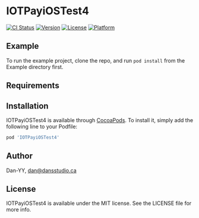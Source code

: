 # IOTPayiOSTest4

[![CI Status](https://img.shields.io/travis/Dan-YY/IOTPayiOSTest4.svg?style=flat)](https://travis-ci.org/Dan-YY/IOTPayiOSTest4)
[![Version](https://img.shields.io/cocoapods/v/IOTPayiOSTest4.svg?style=flat)](https://cocoapods.org/pods/IOTPayiOSTest4)
[![License](https://img.shields.io/cocoapods/l/IOTPayiOSTest4.svg?style=flat)](https://cocoapods.org/pods/IOTPayiOSTest4)
[![Platform](https://img.shields.io/cocoapods/p/IOTPayiOSTest4.svg?style=flat)](https://cocoapods.org/pods/IOTPayiOSTest4)

## Example

To run the example project, clone the repo, and run `pod install` from the Example directory first.

## Requirements

## Installation

IOTPayiOSTest4 is available through [CocoaPods](https://cocoapods.org). To install
it, simply add the following line to your Podfile:

```ruby
pod 'IOTPayiOSTest4'
```

## Author

Dan-YY, dan@dansstudio.ca

## License

IOTPayiOSTest4 is available under the MIT license. See the LICENSE file for more info.
